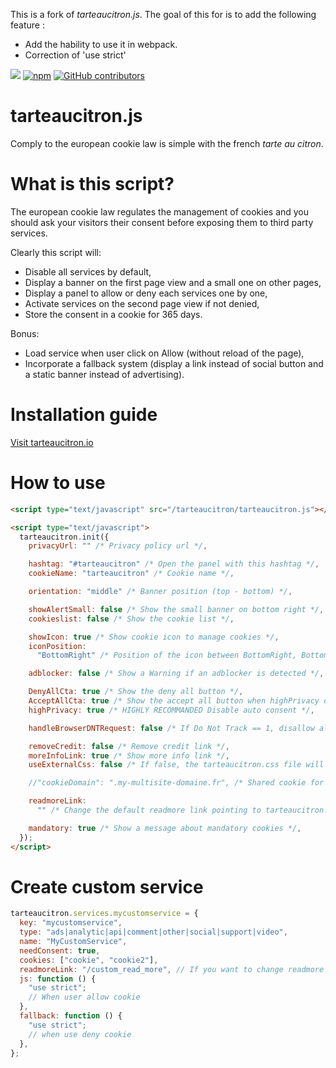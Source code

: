 This is a fork of _tarteaucitron.js_. The goal of this for is to add the following feature :

- Add the hability to use it in webpack.
- Correction of 'use strict'

[![](https://data.jsdelivr.com/v1/package/gh/AmauriC/tarteaucitron.js/badge)](https://www.jsdelivr.com/package/gh/AmauriC/tarteaucitron.js)
[![npm](https://img.shields.io/npm/v/tarteaucitronjs.svg)](https://www.npmjs.com/package/tarteaucitronjs) [![GitHub contributors](https://img.shields.io/github/contributors/AmauriC/tarteaucitron.js.svg)](https://github.com/AmauriC/tarteaucitron.js/graphs/contributors)

# tarteaucitron.js

Comply to the european cookie law is simple with the french _tarte au citron_.

# What is this script?

The european cookie law regulates the management of cookies and you should ask your visitors their consent before exposing them to third party services.

Clearly this script will:

- Disable all services by default,
- Display a banner on the first page view and a small one on other pages,
- Display a panel to allow or deny each services one by one,
- Activate services on the second page view if not denied,
- Store the consent in a cookie for 365 days.

Bonus:

- Load service when user click on Allow (without reload of the page),
- Incorporate a fallback system (display a link instead of social button and a static banner instead of advertising).

# Installation guide

[Visit tarteaucitron.io](https://tarteaucitron.io/)

# How to use

```html
<script type="text/javascript" src="/tarteaucitron/tarteaucitron.js"></script>

<script type="text/javascript">
  tarteaucitron.init({
    privacyUrl: "" /* Privacy policy url */,

    hashtag: "#tarteaucitron" /* Open the panel with this hashtag */,
    cookieName: "tarteaucitron" /* Cookie name */,

    orientation: "middle" /* Banner position (top - bottom) */,

    showAlertSmall: false /* Show the small banner on bottom right */,
    cookieslist: false /* Show the cookie list */,

    showIcon: true /* Show cookie icon to manage cookies */,
    iconPosition:
      "BottomRight" /* Position of the icon between BottomRight, BottomLeft, TopRight and TopLeft */,

    adblocker: false /* Show a Warning if an adblocker is detected */,

    DenyAllCta: true /* Show the deny all button */,
    AcceptAllCta: true /* Show the accept all button when highPrivacy on */,
    highPrivacy: true /* HIGHLY RECOMMANDED Disable auto consent */,

    handleBrowserDNTRequest: false /* If Do Not Track == 1, disallow all */,

    removeCredit: false /* Remove credit link */,
    moreInfoLink: true /* Show more info link */,
    useExternalCss: false /* If false, the tarteaucitron.css file will be loaded */,

    //"cookieDomain": ".my-multisite-domaine.fr", /* Shared cookie for subdomain website */

    readmoreLink:
      "" /* Change the default readmore link pointing to tarteaucitron.io */,

    mandatory: true /* Show a message about mandatory cookies */,
  });
</script>
```

# Create custom service

```js
tarteaucitron.services.mycustomservice = {
  key: "mycustomservice",
  type: "ads|analytic|api|comment|other|social|support|video",
  name: "MyCustomService",
  needConsent: true,
  cookies: ["cookie", "cookie2"],
  readmoreLink: "/custom_read_more", // If you want to change readmore link
  js: function () {
    "use strict";
    // When user allow cookie
  },
  fallback: function () {
    "use strict";
    // when use deny cookie
  },
};
```
